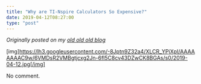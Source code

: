```yaml
---
title: "Why are TI-Nspire Calculators So Expensive?"
date: 2019-04-12T08:27:00
type: "post"
---
```



*Originally posted on my [old old old blog](https://artofproblemsolving.com/community/c726379h1820495_why_are_tinspire_calculators_so_expensive)*


[img]https://lh3.googleusercontent.com/-8Jptn9Z32a4/XLCR_YPjXpI/AAAAAAAAC9w/6VMDsR2VMBgtjcxg2Jn-6fl5C8cv43DZwCK8BGAs/s0/2019-04-12.jpg[/img]

No comment.
